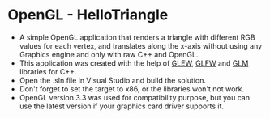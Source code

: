 # OpenGL - HelloTriangle
-  A simple OpenGL application that renders a triangle with different RGB values for each vertex, and translates along the x-axis without using any Graphics engine and only with raw C++ and OpenGL.
- This application was created with the help of [GLEW](http://glew.sourceforge.net/), [GLFW](https://www.glfw.org/) and [GLM](https://github.com/g-truc/glm) libraries for C++.
- Open the .sln file in Visual Studio and build the solution.
- Don't forget to set the target to x86, or the libraries won't not work.
- OpenGL version 3.3 was used for compatibility purpose, but you can use the latest version if your graphics card driver supports it.
